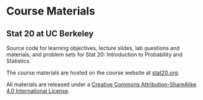 # Course Materials
## Stat 20 at UC Berkeley

Source code for learning objectives, lecture slides, lab questions and materials, and problem sets for Stat 20: Introduction to Probability and Statistics.

The course materials are hosted on the course website at [stat20.org](stat20.org).

All materials are released under a [Creative Commons Attribution-ShareAlike 4.0 International License](http://creativecommons.org/licenses/by-sa/4.0/).

<center>
<i class="fab fa-creative-commons fa-2x"></i><i class="fab fa-creative-commons-by fa-2x"></i><i class="fab fa-creative-commons-sa fa-2x"></i>
</center>